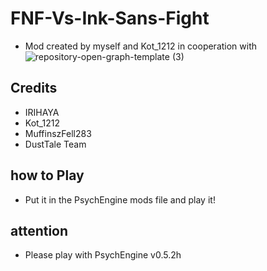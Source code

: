 # FNF-Vs-Ink-Sans-Fight
* Mod created by myself and Kot_1212 in cooperation with
![repository-open-graph-template (3)](https://user-images.githubusercontent.com/96606291/161189312-be484be5-43f8-4d8c-8d40-6e2508cf2872.png)
## Credits
* IRIHAYA
* Kot_1212
* MuffinszFell283
* DustTale Team
## how to Play
* Put it in the PsychEngine mods file and play it!
## attention
* Please play with PsychEngine v0.5.2h
